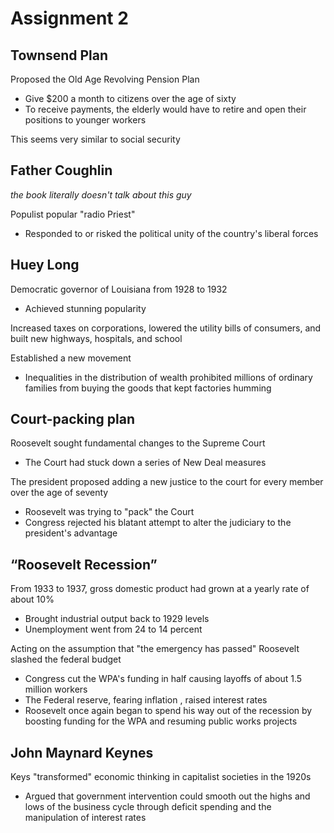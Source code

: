 # Assignment 2

## Townsend Plan

Proposed the Old Age Revolving Pension Plan
- Give $200 a month to citizens over the age of sixty
- To receive payments, the elderly would have to retire and open their
  positions to younger workers

This seems very similar to social security

## Father Coughlin

*the book literally doesn't talk about this guy*

Populist popular "radio Priest"
- Responded to or risked the political unity of the country's liberal forces

## Huey Long

Democratic governor of Louisiana from 1928 to 1932
- Achieved stunning popularity

Increased taxes on corporations, lowered the utility bills of consumers, and
built new highways, hospitals, and school

Established a new movement
- Inequalities in the distribution of wealth prohibited millions of ordinary
  families from buying the goods that kept factories humming

## Court-packing plan

Roosevelt sought fundamental changes to the Supreme Court
- The Court had stuck down a series of New Deal measures

The president proposed adding a new justice to the court for every member over the age of seventy
- Roosevelt was trying to "pack" the Court
- Congress rejected his blatant attempt to alter the judiciary to the president's advantage

## “Roosevelt Recession”

From 1933 to 1937, gross domestic product had grown at a yearly rate of about 10%
- Brought industrial output back to 1929 levels
- Unemployment went from 24 to 14 percent

Acting on the assumption that "the emergency has passed" Roosevelt slashed the
federal budget
- Congress cut the WPA's funding in half causing layoffs of about 1.5 million
  workers
- The Federal reserve, fearing inflation , raised interest rates
- Roosevelt once again began to spend his way out of the recession by boosting
  funding for the WPA and resuming public works projects

## John Maynard Keynes 

Keys "transformed" economic thinking in capitalist societies in the 1920s
- Argued that government intervention could smooth out the highs and lows of
  the business cycle through deficit spending and the manipulation of interest
  rates

